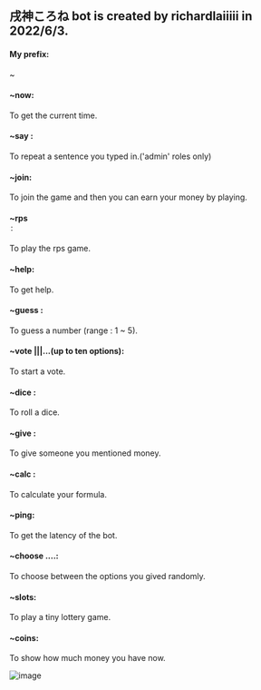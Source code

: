 ## 戌神ころね bot is created by richardlaiiiii in 2022/6/3.
#### My prefix: 
~
#### ~now: 
To get the current time.
#### ~say <sentence>:
To repeat a sentence you typed in.('admin' roles only)
#### ~join: 
To join the game and then you can earn your money by playing.
#### ~rps <option> <money>: 
To play the rps game.
#### ~help: 
To get help.
#### ~guess <number>: 
To guess a number (range : 1 ~ 5).
#### ~vote <question>|<option1>|<option2>|...(up to ten options): 
To start a vote.
#### ~dice <money>: 
To roll a dice.
#### ~give <user> <counts>: 
To give someone you mentioned money.
#### ~calc <formula>: 
To calculate your formula.
#### ~ping: 
To get the latency of the bot.
#### ~choose <option1> <option2> <option3>....: 
To choose between the options you gived randomly.
#### ~slots: 
To play a tiny lottery game.
#### ~coins: 
To show how much money you have now.

![image](https://user-images.githubusercontent.com/102777289/172030655-a9994941-e071-4539-a8c3-d0ea0583d7a8.png=)
